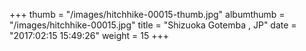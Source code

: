 +++
thumb = "/images/hitchhike-00015-thumb.jpg"
albumthumb = "/images/hitchhike-00015.jpg"
title = "Shizuoka Gotemba , JP"
date = "2017:02:15 15:49:26"
weight = 15
+++
